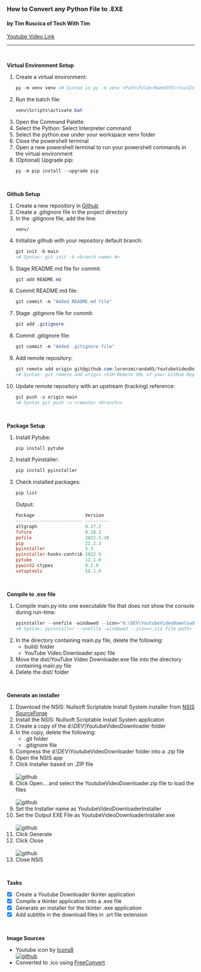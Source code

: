 ### **How to Convert any Python File to .EXE**
#### by Tim Ruscica of Tech With Tim

[Youtube Video Link][Tech With Tim]

---


<br  />

**Virtual Environment Setup**
1. Create a virtual environment:
    ```powershell
    py -m venv venv <# Syntax is py -m venv <Path\FolderNameOfVirtualEnvironment> #>
    ```
1. Run the batch file:
    ```powershell
    venv\Scripts\activate.bat
    ```
1. Open the Command Palette
1. Select the Python: Select Interpreter command
1. Select the python.exe under your workspace venv folder
1. Close the powershell terminal
1. Open a new powershell terminal to run your powershell commands in the virtual environment
1. (Optional) Upgrade pip:
    ```powershell
    py -m pip install --upgrade pip
    ```


<br  />

**Github Setup**
1. Create a new repository in [Github](https://github.com)
1. Create a .gitignore file in the project directory
1. In the .gitignore file, add the line:
    ```
    venv/
    ```
1. Initialize github with your repository default branch:
    ```powershell
    git init -b main
    <# Syntax: git init -b <branch name> #>
    ```
1. Stage README.md file for commit:
    ```powershell
    git add README.md
    ```
1. Commit README.md file:
    ```powershell
    git commit -m "Added README.md file"
    ```
1. Stage .gitignore file for commit:
    ```powershell
    git add .gitignore
    ```
1. Commit .gitignore file:
    ```powershell
    git commit -m "Added .gitignore file"
    ```
1. Add remote repository:
    ```powershell
    git remote add origin git@github.com:lorenzmiranda05/YoutubeVideoDownloader.git
    <# Syntax: git remote add origin <SSH Remote URL of your GitHub Repository> #>
    ```
1. Update remote repository with an upstream (tracking) reference:
    ```powershell
    git push -u origin main
    <# Syntax git push -u <remote> <branch>>
    ```


<br  />

**Package Setup**
1. Install Pytube:
    ```powershell
    pip install pytube
    ```
1. Install Pyinstaller:
    ```powershell
    pip install pyinstaller
    ```
1. Check installed packages:
    ```powershell
    pip list
    ```
    Output:
    ```powershell    
    Package                   Version
   ------------------------- ---------
    altgraph                  0.17.2
    future                    0.18.2
    pefile                    2022.5.30
    pip                       22.2.2
    pyinstaller               5.3
    pyinstaller-hooks-contrib 2022.9
    pytube                    12.1.0
    pywin32-ctypes            0.2.0
    setuptools                58.1.0
    ```


<br  />

**Compile to .exe file**
1. Compile main.py into one executable file that does not show the console during run-time:
    ```powershell
    pyinstaller --onefile -windowed --icon="d:\DEV\YoutubeVideoDownloader\Assets\Images\Youtube\icons8-youtube-60.ico" --name="YouTube Video Downloader" --version-file=FILE main.py
    <# Syntax: pyinstaller --onefile -windowed --icon=<.ico file path> --name=<.exe file name> --version-file=<file containing application metadata> <scriptName.py> #>
    ```
1. In the directory containing main.py file, delete the following:
    * build/ folder
    * YouTube Video Downloader.spec file
1. Move the dist/YouTube Video Downloader.exe file into the directory containing main.py file
1. Delete the dist/ folder


<br  />

**Generate an installer**
1. Download the NSIS: Nullsoft Scriptable Install System installer from [NSIS SourceForge][NSIS]
1. Install the NSIS: Nullsoft Scriptable Install System applicaton
1. Create a copy of the d:\DEV\YoutubeVideoDownloader folder
1. In the copy, delete the following:
    * .git folder
    * .gitignore file
1. Compress the d:\DEV\YoutubeVideoDownloader folder into a .zip file
1. Open the NSIS app
1. Click Installer based on .ZIP file
    <br  />
    <br  />
    ![github](https://raw.githubusercontent.com/lorenzmiranda05/YoutubeVideoDownloader/main/Assets/Images/NSIS/01%20NSIS%20Menu.png)
1. Click Open... and select the YoutubeVideoDownloader.zip file to load the files
    <br  />
    <br  />
    ![github](https://raw.githubusercontent.com/lorenzmiranda05/YoutubeVideoDownloader/main/Assets/Images/NSIS/02%20Zip2Exe%200.38.png)
1. Set the Installer name as YoutubeVideoDownloaderInstaller
1. Set the Output EXE File as YoutubeVideoDownloaderInstaller.exe
    <br  />
    <br  />
    ![github](https://raw.githubusercontent.com/lorenzmiranda05/YoutubeVideoDownloader/main/Assets/Images/NSIS/03%20Zip2Exe%200.38.png)
1. Click Generate
1. Click Close
    <br  />
    <br  />
    ![github](https://raw.githubusercontent.com/lorenzmiranda05/YoutubeVideoDownloader/main/Assets/Images/NSIS/04%20Zip2Exe%200.38.png)
1. Close NSIS

<br  />

**Tasks**
* [x] Create a Youtube Downloader tkinter application
* [x] Compile a tkinter application into a .exe file
* [x] Generate an installer for the tkinter .exe application
* [x] Add subtitle in the download files in .srt file extension

<br  />

**Image Sources**
*  Youtube icon by [Icons8][Icons8]
    <br  />
    [![github](https://img.icons8.com/doodle/48/youtube-play--v2.png)][Youtube]
* Converted to .ico using [FreeConvert][FreeConvert]


<!-- Reusable and Invisible URL Definitions  -->
[Github]: https://github.com
[Youtube]: https://icons8.com/icon/szxM3fi4e37N/youtube
[Icons8]: https://icons8.com
[FreeConvert]: https://www.freeconvert.com/png-to-ico
[Tech With Tim]: https://www.youtube.com/watch?v=UZX5kH72Yx4
[NSIS]: https://nsis.sourceforge.io/Download
[Download Subtitles From Youtube in Python]: https://www.youtube.com/watch?v=EG8cvSJFCc0